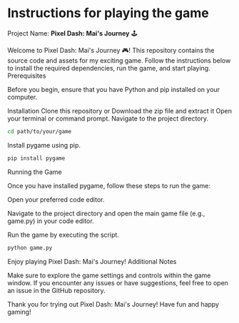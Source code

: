 # Instructions for playing the game
Project Name: **Pixel Dash:  Mai's Journey** 🕹️

Welcome to Pixel Dash:  Mai's Journey 🎮! This repository contains the source code and assets for my exciting game. Follow the instructions below to install the required dependencies, run the game, and start playing.
Prerequisites

Before you begin, ensure that you have Python and pip installed on your computer.<br>

Installation
Clone this repository or Download the zip file and extract it
Open your terminal or command prompt.
Navigate to the project directory.
```bash
cd path/to/your/game
```

Install pygame using pip.
```bash
pip install pygame
```

Running the Game

Once you have installed pygame, follow these steps to run the game:

Open your preferred code editor.

Navigate to the project directory and open the main game file (e.g., game.py) in your code editor.

Run the game by executing the script.
```bash
python game.py
```

Enjoy playing Pixel Dash:  Mai's Journey!
Additional Notes

Make sure to explore the game settings and controls within the game window.
If you encounter any issues or have suggestions, feel free to open an issue in the GitHub repository.

Thank you for trying out Pixel Dash:  Mai's Journey! Have fun and happy gaming!
